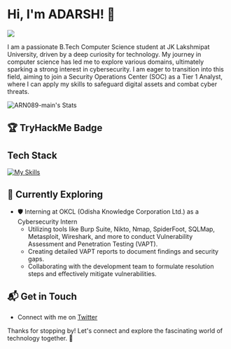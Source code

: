 # Hi, I'm ADARSH! 👋
<a href="https://www.linkedin.com/in/adarshranjannayak/"><img src="https://img.shields.io/badge/-LinkedIn-0072b1?&style=for-the-badge&logo=linkedin&logoColor=white" /></a>

I am a passionate B.Tech Computer Science student at JK Lakshmipat University, driven by a deep curiosity for technology. My journey in computer science has led me to explore various domains, ultimately sparking a strong interest in cybersecurity. I am eager to transition into this field, aiming to join a Security Operations Center (SOC) as a Tier 1 Analyst, where I can apply my skills to safeguard digital assets and combat cyber threats.



![ARN089-main's Stats](https://github-readme-stats.vercel.app/api?username=ARN089-main&theme=vue-dark&show_icons=true&hide_border=true&count_private=true)


## 🏆 TryHackMe Badge





## Tech Stack
[![My Skills](https://skillicons.dev/icons?i=js,html,css,docker,bash,git,github,ai,kali,linux,php,sublime,ubuntu)](https://skillicons.dev)

## 🌱 Currently Exploring

- 🛡️ Interning at OKCL (Odisha Knowledge Corporation Ltd.) as a Cybersecurity Intern
  - Utilizing tools like Burp Suite, Nikto, Nmap, SpiderFoot, SQLMap, Metasploit, Wireshark, and more to conduct Vulnerability Assessment and Penetration Testing (VAPT).
  - Creating detailed VAPT reports to document findings and security gaps.
  - Collaborating with the development team to formulate resolution steps and effectively mitigate vulnerabilities.



## 📬 Get in Touch

- Connect with me on [Twitter](https://x.com/ARN089_)

Thanks for stopping by! Let's connect and explore the fascinating world of technology together. 🚀


